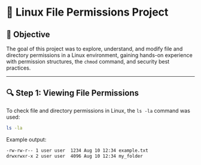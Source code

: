 # 🐧 Linux File Permissions Project

## 📌 Objective
The goal of this project was to explore, understand, and modify file and directory permissions in a Linux environment, gaining hands-on experience with permission structures, the `chmod` command, and security best practices.

---

## 🔍 Step 1: Viewing File Permissions



To check file and directory permissions in Linux, the `ls -la` command was used:

```bash
ls -la
```
Example output:
```bash
-rw-rw-r-- 1 user user  1234 Aug 10 12:34 example.txt
drwxrwxr-x 2 user user  4096 Aug 10 12:34 my_folder
```
